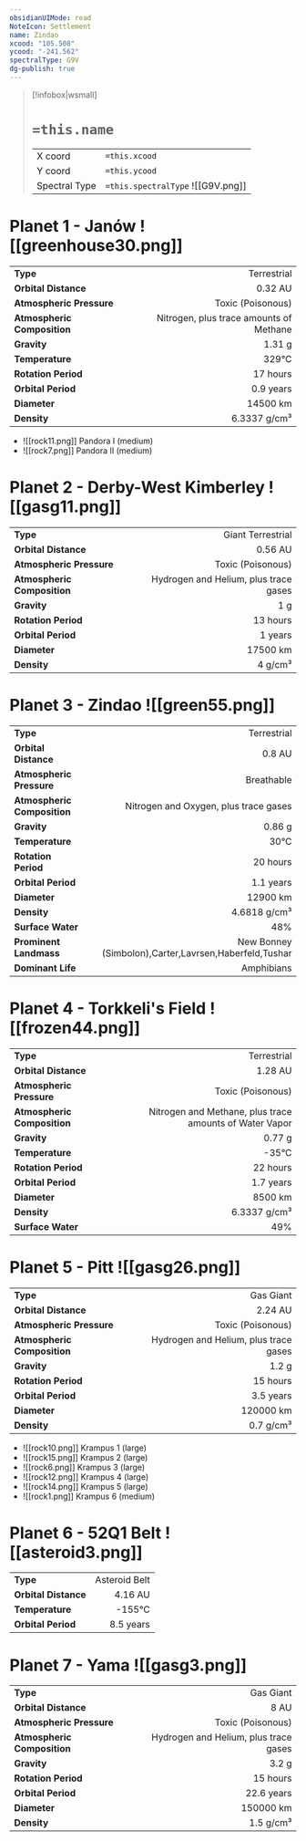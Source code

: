 ```yaml
---
obsidianUIMode: read
NoteIcon: Settlement
name: Zindao
xcood: "105.508"
ycood: "-241.562"
spectralType: G9V
dg-publish: true
---
```

> [!infobox|wsmall]
> # `=this.name`
> | | |
> | - | - |
> | X coord | `=this.xcood` |
> | Y coord| `=this.ycood` |
> | Spectral Type | `=this.spectralType` ![[G9V.png]] |

# Planet 1 - Janów ![[greenhouse30.png]]
|                             |                           |
| --------------------------- | -------------------------:|
| **Type**                    |             Terrestrial |
| **Orbital Distance**        |   0.32 AU |
| **Atmospheric Pressure**    |       Toxic (Poisonous) |
| **Atmospheric Composition** |      Nitrogen, plus trace amounts of Methane |
| **Gravity**                 |        1.31 g |
| **Temperature**             |    329°C |
| **Rotation Period**         |  17 hours |
| **Orbital Period** | 0.9 years |
| **Diameter**                |      14500 km | 
| **Density**                 |    6.3337 g/cm³ |



- ![[rock11.png]] Pandora I (medium)
- ![[rock7.png]] Pandora II (medium)


# Planet 2 - Derby-West Kimberley ![[gasg11.png]]
|                             |                           |
| --------------------------- | -------------------------:|
| **Type**                    |             Giant Terrestrial |
| **Orbital Distance**        |   0.56 AU |
| **Atmospheric Pressure**    |       Toxic (Poisonous) |
| **Atmospheric Composition** |      Hydrogen and Helium, plus trace gases |
| **Gravity**                 |        1 g |
| **Rotation Period**         |  13 hours |
| **Orbital Period** | 1 years |
| **Diameter**                |      17500 km | 
| **Density**                 |    4 g/cm³ |





# Planet 3 - Zindao ![[green55.png]]
|                             |                           |
| --------------------------- | -------------------------:|
| **Type**                    |             Terrestrial |
| **Orbital Distance**        |   0.8 AU |
| **Atmospheric Pressure**    |       Breathable |
| **Atmospheric Composition** |      Nitrogen and Oxygen, plus trace gases |
| **Gravity**                 |        0.86 g |
| **Temperature**             |    30°C |
| **Rotation Period**         |  20 hours |
| **Orbital Period** | 1.1 years |
| **Diameter**                |      12900 km | 
| **Density**                 |    4.6818 g/cm³ |
| **Surface Water**           |           48% | 
| **Prominent Landmass**      |         New Bonney (Simbolon),Carter,Lavrsen,Haberfeld,Tushar | 
| **Dominant Life**           |         Amphibians |





# Planet 4 - Torkkeli's Field ![[frozen44.png]]
|                             |                           |
| --------------------------- | -------------------------:|
| **Type**                    |             Terrestrial |
| **Orbital Distance**        |   1.28 AU |
| **Atmospheric Pressure**    |       Toxic (Poisonous) |
| **Atmospheric Composition** |      Nitrogen and Methane, plus trace amounts of Water Vapor |
| **Gravity**                 |        0.77 g |
| **Temperature**             |    -35°C |
| **Rotation Period**         |  22 hours |
| **Orbital Period** | 1.7 years |
| **Diameter**                |      8500 km | 
| **Density**                 |    6.3337 g/cm³ |
| **Surface Water**           |           49% | 





# Planet 5 - Pitt ![[gasg26.png]]
|                             |                           |
| --------------------------- | -------------------------:|
| **Type**                    |             Gas Giant |
| **Orbital Distance**        |   2.24 AU |
| **Atmospheric Pressure**    |       Toxic (Poisonous) |
| **Atmospheric Composition** |      Hydrogen and Helium, plus trace gases |
| **Gravity**                 |        1.2 g |
| **Rotation Period**         |  15 hours |
| **Orbital Period** | 3.5 years |
| **Diameter**                |      120000 km | 
| **Density**                 |    0.7 g/cm³ |



- ![[rock10.png]] Krampus 1 (large)
- ![[rock15.png]] Krampus 2 (large)
- ![[rock6.png]] Krampus 3 (large)
- ![[rock12.png]] Krampus 4 (large)
- ![[rock14.png]] Krampus 5 (large)
- ![[rock1.png]] Krampus 6 (medium)


# Planet 6 - 52Q1 Belt ![[asteroid3.png]]
|                             |                           |
| --------------------------- | -------------------------:|
| **Type**                    |             Asteroid Belt |
| **Orbital Distance**        |   4.16 AU |
| **Temperature**             |    -155°C |
| **Orbital Period** | 8.5 years |





# Planet 7 - Yama ![[gasg3.png]]
|                             |                           |
| --------------------------- | -------------------------:|
| **Type**                    |             Gas Giant |
| **Orbital Distance**        |   8 AU |
| **Atmospheric Pressure**    |       Toxic (Poisonous) |
| **Atmospheric Composition** |      Hydrogen and Helium, plus trace gases |
| **Gravity**                 |        3.2 g |
| **Rotation Period**         |  15 hours |
| **Orbital Period** | 22.6 years |
| **Diameter**                |      150000 km | 
| **Density**                 |    1.5 g/cm³ |





